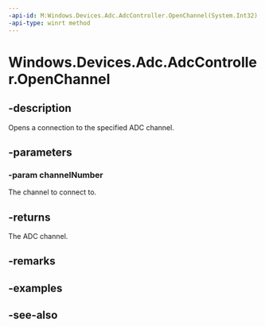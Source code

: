 ```yaml
---
-api-id: M:Windows.Devices.Adc.AdcController.OpenChannel(System.Int32)
-api-type: winrt method
---
```


<!-- Method syntax
public Windows.Devices.Adc.AdcChannel OpenChannel(System.Int32 channelNumber)
-->

# Windows.Devices.Adc.AdcController.OpenChannel

## -description
Opens a connection to the specified ADC channel.

## -parameters
### -param channelNumber
The channel to connect to.

## -returns
The ADC channel.

## -remarks

## -examples

## -see-also
